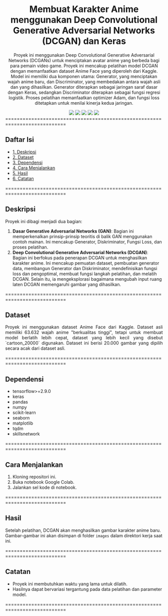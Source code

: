<div align="center">
  
# Membuat Karakter Anime menggunakan Deep Convolutional Generative Adversarial Networks (DCGAN) dan Keras

Proyek ini menggunakan Deep Convolutional Generative Adversarial Networks (DCGANs) untuk menciptakan avatar anime yang berbeda bagi para pemain video game. Proyek ini mencakup pelatihan model DCGAN dengan memanfaatkan dataset Anime Face yang diperoleh dari Kaggle. Model ini memiliki dua komponen utama: Generator, yang menciptakan wajah anime baru, dan Discriminator, yang membedakan antara wajah asli dan yang dihasilkan. Generator diterapkan sebagai jaringan saraf dasar dengan Keras, sedangkan Discriminator diterapkan sebagai fungsi regresi logistik. Proses pelatihan memanfaatkan optimizer Adam, dan fungsi loss ditetapkan untuk menilai kinerja kedua jaringan.

<img src="https://img.shields.io/badge/python-3670A0?style=for-the-badge&logo=python&logoColor=ffdd54">
<img src="https://img.shields.io/badge/jupyter-%23FA0F00.svg?style=for-the-badge&logo=jupyter&logoColor=white">
<img src="https://img.shields.io/badge/Kaggle-%2300B7D6.svg?style=for-the-badge&logo=kaggle&logoColor=white">
<img src="https://img.shields.io/badge/Keras-%23D00000.svg?style=for-the-badge&logo=keras&logoColor=white">
<img src="https://img.shields.io/badge/TensorFlow-%23FF6F00.svg?style=for-the-badge&logo=tensorflow&logoColor=white">

</div>
===========================================================================

## Daftar Isi
- [1. Deskripsi](#deskripsi)
- [2. Dataset](#dataset)
- [3. Dependensi](#dependensi)
- [4. Cara Menjalankan](#cara-menjalankan)
- [5. Hasil](#hasil)
- [6. Catatan](#catatan)

===========================================================================

## Deskripsi

Proyek ini dibagi menjadi dua bagian:

1. **Dasar Generative Adversarial Networks (GAN)**: Bagian ini memperkenalkan prinsip-prinsip teoritis di balik GAN menggunakan contoh mainan. Ini mencakup Generator, Diskriminator, Fungsi Loss, dan proses pelatihan.
2. **Deep Convolutional Generative Adversarial Networks (DCGAN)**: Bagian ini berfokus pada penerapan DCGAN untuk menghasilkan karakter anime. Ini mencakup pemuatan dataset, pembuatan generator data, membangun Generator dan Diskriminator, mendefinisikan fungsi loss dan pengoptimal, membuat fungsi langkah pelatihan, dan melatih DCGAN. Selain itu, ia mengeksplorasi bagaimana mengubah input ruang laten DCGAN memengaruhi gambar yang dihasilkan.

===========================================================================

## Dataset

<p align="justify">
Proyek ini menggunakan dataset Anime Face dari Kaggle. Dataset asli memiliki 63.632 wajah anime "berkualitas tinggi", tetapi untuk membuat model berlatih lebih cepat, dataset yang lebih kecil yang disebut `cartoon_20000` digunakan. Dataset ini berisi 20.000 gambar yang dipilih secara acak dari dataset asli.
</p>
===========================================================================

## Dependensi

* tensorflow>=2.9.0
* keras
* pandas
* numpy
* scikit-learn
* seaborn
* matplotlib
* tqdm
* skillsnetwork

===========================================================================

## Cara Menjalankan

1. Kloning repositori ini.
2. Buka notebook Google Colab.
3. Jalankan sel kode di notebook.

===========================================================================

## Hasil

Setelah pelatihan, DCGAN akan menghasilkan gambar karakter anime baru. Gambar-gambar ini akan disimpan di folder `images` dalam direktori kerja saat ini.

===========================================================================

## Catatan

* Proyek ini membutuhkan waktu yang lama untuk dilatih.
* Hasilnya dapat bervariasi tergantung pada data pelatihan dan parameter model.

===========================================================================
